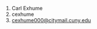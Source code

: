1. Carl Exhume
2. cexhume
3. cexhume000@citymail.cuny.edu
 



<!---
cexhume/cexhume is a ✨ special ✨ repository because its `README.md` (this file) appears on your GitHub profile.
You can click the Preview link to take a look at your changes.
--->
